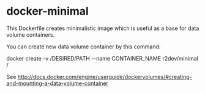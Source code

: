 # docker-minimal
This Dockerfile creates minimalistic image which is useful as a base for data volume containers.

You can create new data volume container by this command:

docker create -v /DESIRED/PATH --name CONTAINER_NAME r2dev/minimal /

See http://docs.docker.com/engine/userguide/dockervolumes/#creating-and-mounting-a-data-volume-container

